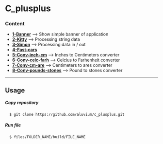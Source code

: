 # C_plusplus 
### Content  
* [__1-Banner__](https://github.com/aluvium/c_plusplus/tree/master/files/1-banner.d)  --> Show simple banner of application
* [__2-Kitty__](https://github.com/aluvium/c_plusplus/tree/master/files/2-kitty.d)   --> Processing string data
* [__3-Simon__](https://github.com/aluvium/c_plusplus/tree/master/files/3-simon.d)  --> Processing data in / out
* [__4-Fast-cars__](https://github.com/aluvium/c_plusplus/tree/master/files/4-fast-cars.d)
* [__5-Conv-inch-cm__](https://github.com/aluvium/c_plusplus/tree/master/files/5-conv-inch-cm.d) --> Inches to Centimeters converter
* [__6-Conv-celc-farh__](https://github.com/aluvium/c_plusplus/tree/master/files/6-conv-celc-farh.d) --> Celcius to Farhenheit converter
* [__7-Conv-cm-are__](https://github.com/aluvium/c_plusplus/tree/master/files/7-conv-cm-ar.d) --> Centimeters to ares converter
* [__8-Conv-pounds-stones__](https://github.com/aluvium/c_plusplus/tree/master/files/8-conv-pounds-stones.d) --> Pound to stones converter



- - -

## Usage
##### Copy repository
      $ git clone https://github.com/aluvium/c_plusplus.git
##### Run file
      $ files/FOLDER_NAME/build/FILE_NAME
